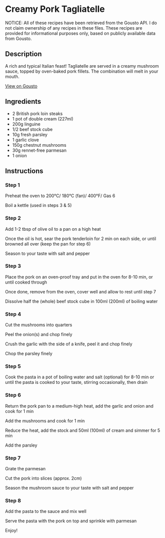 # Creamy Pork Tagliatelle

NOTICE: All of these recipes have been retrieved from the Gousto API. I do not claim ownership of any recipes in these files. These recipes are provided for informational purposes only, based on publicly available data from Gousto.

## Description

A rich and typical Italian feast!  Tagliatelle are served in a creamy mushroom sauce, topped by oven-baked pork fillets. The combination will melt in your mouth.

[View on Gousto](https://www.gousto.co.uk/recipes/cookbook/creamy-pork-tagliatelle)

## Ingredients

- 2 British pork loin steaks
- 1 pot of double cream (227ml)
- 200g linguine
- 1/2 beef stock cube 
- 10g fresh parsley
- 1 garlic clove
- 150g chestnut mushrooms
- 30g rennet-free parmesan
- 1 onion

## Instructions

### Step 1

Preheat the oven to 200&deg;C/ 180&deg;C (fan)/ 400&deg;F/ Gas 6


Boil a kettle (used in steps 3 &amp; 5)

### Step 2

Add 1-2 tbsp of olive oil to a pan on a high heat


Once the oil is hot, sear the pork tenderloin for 2 min on each side, or until browned all over (keep the pan for step 6)


Season to your taste with salt and pepper

### Step 3

Place the pork on an oven-proof tray and put in the oven for 8-10 min, or until cooked through&nbsp;


Once done, remove from the oven, cover well and allow to rest until step 7


Dissolve half the <span class="text-danger">(whole)</span> beef stock cube in 100ml <span class="text-danger">(200ml)</span> of boiling water

### Step 4

Cut the mushrooms into quarters


Peel the onion<span class="text-danger">(s)</span> and chop finely


Crush the garlic with the side of a knife, peel it and chop finely


Chop the parsley finely

### Step 5

Cook the pasta in a pot of boiling water and salt (optional) for 8-10 min or until the pasta is cooked to your taste, stirring occasionally, then drain&nbsp;

### Step 6

Return the pork pan to a medium-high heat, add the garlic and onion and cook for 1 min


Add the mushrooms and cook for 1 min


Reduce the heat, add the stock and 50ml <span class="text-danger">(100ml)</span> of cream and simmer for 5 min


Add the parsley

### Step 7

Grate the parmesan


Cut the pork into slices (approx. 2cm)


Season the mushroom sauce to your taste with salt and pepper

### Step 8

Add the pasta to the sauce and mix well&nbsp;


Serve the pasta with the pork on top and sprinkle with parmesan


Enjoy!


